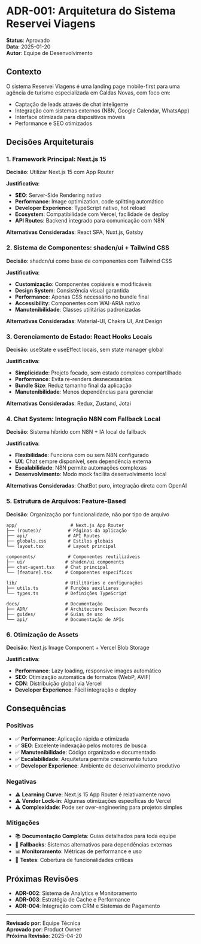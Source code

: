 # ADR-001: Arquitetura do Sistema Reservei Viagens

**Status**: Aprovado  
**Data**: 2025-01-20  
**Autor**: Equipe de Desenvolvimento  

## Contexto

O sistema Reservei Viagens é uma landing page mobile-first para uma agência de turismo especializada em Caldas Novas, com foco em:
- Captação de leads através de chat inteligente
- Integração com sistemas externos (N8N, Google Calendar, WhatsApp)
- Interface otimizada para dispositivos móveis
- Performance e SEO otimizados

## Decisões Arquiteturais

### 1. Framework Principal: Next.js 15

**Decisão**: Utilizar Next.js 15 com App Router

**Justificativa**:
- **SEO**: Server-Side Rendering nativo
- **Performance**: Image optimization, code splitting automático
- **Developer Experience**: TypeScript nativo, hot reload
- **Ecosystem**: Compatibilidade com Vercel, facilidade de deploy
- **API Routes**: Backend integrado para comunicação com N8N

**Alternativas Consideradas**: React SPA, Nuxt.js, Gatsby

### 2. Sistema de Componentes: shadcn/ui + Tailwind CSS

**Decisão**: shadcn/ui como base de componentes com Tailwind CSS

**Justificativa**:
- **Customização**: Componentes copiáveis e modificáveis
- **Design System**: Consistência visual garantida
- **Performance**: Apenas CSS necessário no bundle final
- **Accessibility**: Componentes com WAI-ARIA nativo
- **Manutenibilidade**: Classes utilitárias padronizadas

**Alternativas Consideradas**: Material-UI, Chakra UI, Ant Design

### 3. Gerenciamento de Estado: React Hooks Locais

**Decisão**: useState e useEffect locais, sem state manager global

**Justificativa**:
- **Simplicidade**: Projeto focado, sem estado complexo compartilhado
- **Performance**: Evita re-renders desnecessários
- **Bundle Size**: Reduz tamanho final da aplicação
- **Manutenibilidade**: Menos dependências para gerenciar

**Alternativas Consideradas**: Redux, Zustand, Jotai

### 4. Chat System: Integração N8N com Fallback Local

**Decisão**: Sistema híbrido com N8N + IA local de fallback

**Justificativa**:
- **Flexibilidade**: Funciona com ou sem N8N configurado
- **UX**: Chat sempre disponível, sem dependência externa
- **Escalabilidade**: N8N permite automações complexas
- **Desenvolvimento**: Modo mock facilita desenvolvimento local

**Alternativas Consideradas**: ChatBot puro, integração direta com OpenAI

### 5. Estrutura de Arquivos: Feature-Based

**Decisão**: Organização por funcionalidade, não por tipo de arquivo

```
app/                    # Next.js App Router
├── (routes)/          # Páginas da aplicação
├── api/               # API Routes
├── globals.css        # Estilos globais
└── layout.tsx         # Layout principal

components/            # Componentes reutilizáveis
├── ui/               # shadcn/ui components
├── chat-agent.tsx    # Chat principal
└── [feature].tsx     # Componentes específicos

lib/                  # Utilitários e configurações
├── utils.ts          # Funções auxiliares
└── types.ts          # Definições TypeScript

docs/                 # Documentação
├── ADR/              # Architecture Decision Records
├── guides/           # Guias de uso
└── api/              # Documentação de APIs
```

### 6. Otimização de Assets

**Decisão**: Next.js Image Component + Vercel Blob Storage

**Justificativa**:
- **Performance**: Lazy loading, responsive images automático
- **SEO**: Otimização automática de formatos (WebP, AVIF)
- **CDN**: Distribuição global via Vercel
- **Developer Experience**: Fácil integração e deploy

## Consequências

### Positivas
- ✅ **Performance**: Aplicação rápida e otimizada
- ✅ **SEO**: Excelente indexação pelos motores de busca
- ✅ **Manutenibilidade**: Código organizado e documentado
- ✅ **Escalabilidade**: Arquitetura permite crescimento futuro
- ✅ **Developer Experience**: Ambiente de desenvolvimento produtivo

### Negativas
- ⚠️ **Learning Curve**: Next.js 15 App Router é relativamente novo
- ⚠️ **Vendor Lock-in**: Algumas otimizações específicas do Vercel
- ⚠️ **Complexidade**: Pode ser over-engineering para projetos simples

### Mitigações
- 📚 **Documentação Completa**: Guias detalhados para toda equipe
- 🔄 **Fallbacks**: Sistemas alternativos para dependências externas
- 📊 **Monitoramento**: Métricas de performance e uso
- 🧪 **Testes**: Cobertura de funcionalidades críticas

## Próximas Revisões

- **ADR-002**: Sistema de Analytics e Monitoramento
- **ADR-003**: Estratégia de Cache e Performance
- **ADR-004**: Integração com CRM e Sistemas de Pagamento

---

**Revisado por**: Equipe Técnica  
**Aprovado por**: Product Owner  
**Próxima Revisão**: 2025-04-20 